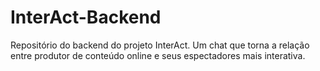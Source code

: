 # InterAct-Backend
Repositório do backend do projeto InterAct. Um chat que torna a relação entre produtor de conteúdo online e seus espectadores mais interativa.
